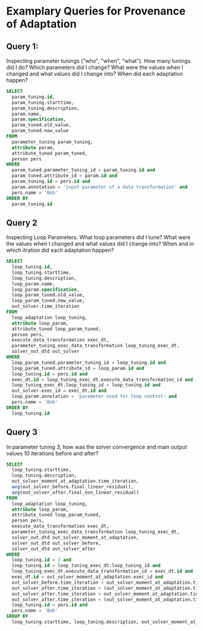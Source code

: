 # Examplary Queries for Provenance of Adaptation

## Query 1:
Inspecting parameter tunings ("who", "when", "what"). How many tunings did I do? Which parameters did I change? What were the values when I changed and what values did I change into? When did each adaptation happen?

```sql
SELECT
  param_tuning.id,
  param_tuning.starttime,
  param_tuning.description,
  param.name,
  param.specification,
  param_tuned.old_value,
  param_tuned.new_value
FROM
  parameter_tuning param_tuning,
  attribute param,
  attribute_tuned param_tuned,
  person pers
WHERE
  param_tuned.parameter_tuning_id = param_tuning.id and
  param_tuned.attribute_id = param.id and
  param_tuning.id = pers.id and  
  param.annotation = 'input parameter of a data transformation' and  
  pers.name = 'Bob'
ORDER BY
  param_tuning.id
```

## Query 2
Inspecting Loop Parameters. What loop parameters did I tune? What were the values when I changed and what values did I change into? When and in which itration did each adaptation happen?
```sql
SELECT
  loop_tuning.id,
  loop_tuning.starttime,
  loop_tuning.description,
  loop_param.name,
  loop_param.specification,
  loop_param_tuned.old_value,
  loop_param_tuned.new_value,
  out_solver.time_iteration
FROM
  loop_adaptation loop_tuning,
  attribute loop_param,
  attribute_tuned loop_param_tuned,
  person pers,
  execute_data_transformation exec_dt,
  parameter_tuning_exec_data_transformation loop_tuning_exec_dt,
  solver_out_dtd out_solver
WHERE
  loop_param_tuned.parameter_tuning_id = loop_tuning.id and
  loop_param_tuned.attribute_id = loop_param.id and
  loop_tuning.id = pers.id and  
  exec_dt.id = loop_tuning_exec_dt.execute_data_transformation_id and
  loop_tuning_exec_dt.loop_tuning_id = loop_tuning.id and
  out_solver.exec_id = exec_dt.id and
  loop_param.annotation = 'parameter used for loop control' and  
  pers.name = 'Bob'
ORDER BY
  loop_tuning.id
```

## Query 3
In parameter tuning 3, how was the solver convergence and main output values 10 iterations before and after?
```sql
SELECT
  loop_tuning.starttime,
  loop_tuning.description,
  out_solver_moment_at_adaptation.time_iteration,
  avg(out_solver_before.final_linear_residual),
  avg(out_solver_after.final_non_linear_residual)  
FROM
  loop_adaptation loop_tuning,
  attribute loop_param,
  attribute_tuned loop_param_tuned,
  person pers,
  execute_data_transformation exec_dt,
  parameter_tuning_exec_data_transformation loop_tuning_exec_dt,
  solver_out_dtd out_solver_moment_at_adaptation,
  solver_out_dtd out_solver_before,
  solver_out_dtd out_solver_after
WHERE
  loop_tuning.id = 3 and
  loop_tuning.id = loop_tuning_exec_dt.loop_tuning_id and
  loop_tuning_exec_dt.execute_data_transformation_id = exec_dt.id and
  exec_dt.id = out_solver_moment_at_adaptation.exec_id and
  out_solver_before.time_iteration < out_solver_moment_at_adaptation.time_iteration and
  out_solver_after.time_iteration > (out_solver_moment_at_adaptation.time_iteration - 10) and
  out_solver_after.time_iteration > out_solver_moment_at_adaptation.time_iteration and
  out_solver_after.time_iteration < (out_solver_moment_at_adaptation.time_iteration + 10) and
  loop_tuning.id = pers.id and  
  pers.name = 'Bob'
GROUP BY
  loop_tuning.starttime, loop_tuning.description, out_solver_moment_at_adaptation.time_iteration
```
